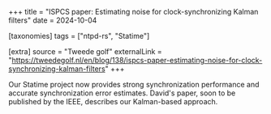 +++
title = "ISPCS paper: Estimating noise for clock-synchronizing Kalman filters"
date = 2024-10-04

[taxonomies]
tags = ["ntpd-rs", "Statime"]

[extra]
source = "Tweede golf"
externalLink = "https://tweedegolf.nl/en/blog/138/ispcs-paper-estimating-noise-for-clock-synchronizing-kalman-filters"
+++

Our Statime project now provides strong synchronization performance and accurate synchronization error estimates. David's paper, soon to be published by the IEEE, describes our Kalman-based approach.

<!-- more -->